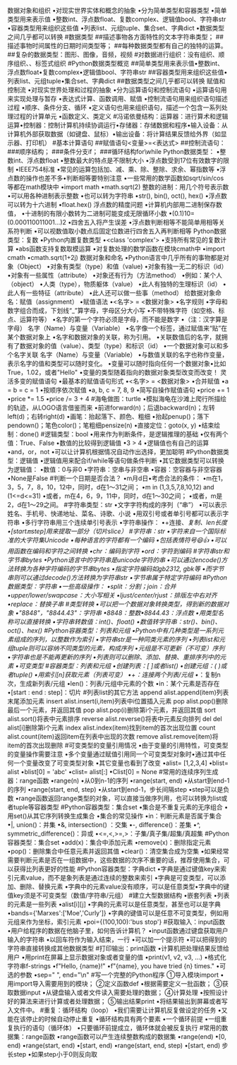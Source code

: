 数据对象和组织
•对现实世界实体和概念的抽象
•分为简单类型和容器类型
•简单类型用来表示值
•整数int、浮点数float、复数complex、逻辑值bool、字符串str
•容器类型用来组织这些值
•列表list、元组tuple、集合set、字典dict
•数据类型之间几乎都可以转换
#数据类型
##描述事物各方面特性的文本字符串类型；
##描述事物时间属性的日期时间类型等；
##每种数据类型都有自己的独特的运算。
##复杂的数据类型：图形、图像，音频，视频
#对数据进行组织：没有组织、顺序组织、、标签式组织
#Python数据类型概览
##简单类型用来表示值•整数int、浮点数float•复数complex•逻辑值bool、字符串str
##容器类型用来组织这些值•列表list、元组tuple•集合set、字典dict
##数据类型之间几乎都可以转换
赋值和控制流
•对现实世界处理和过程的抽象
•分为运算语句和控制流语句
•运算语句用来实现处理与暂存
•表达式计算、函数调用、赋值
•控制流语句用来组织语句描述过程
•顺序、条件分支、循环
•定义语句也用来组织语句，描述一个包含一系列处理过程的计算单元
•函数定义、类定义
#冯诺依曼结构：运算器：进行算术和逻辑运算•控制器：控制计算机持续协调运行•存储器：存储数据和程序•输入设备：从计算机外部获取数据（如键盘、鼠标）•输出设备：将计算结果反馈给外界（如显示器、打印机）
#基本计算语句
##赋值语句<变量>=<表达式>
##控制流语句：
###顺序结构；
###条件分支if；
###循环结构for\while
Python数据类型：
•整数int、浮点数float
•整数最大的特点是不限制大小
•浮点数受到17位有效数字的限制
  •IEEE754标准
•常见的运算包括加、减、乘、除、整除、求余、幂指数等
•浮点数的操作也差不多•判断相等要特别注意
•一些常用的数学函数如sqrt/sin/cos等都在math模块中
 •import math
 •math.sqrt(2)
整数的进制：用几个符号表示数
•可以用各种进制表示整数
•也可以转为字符串
 •str(), bin(), oct(), hex()
•浮点数可以转为十六进制
 •float.hex()
浮点数的精度问题
•计算机内部用二进制保存数值，
•十进制的有限小数转为二进制可能变成无限循环小数
 •(0.1)10=(0.000110011001...)2
•四舍五入将产生误差
•浮点数判断相等不能简单用相等关系符判断
•可以视数值取小数点后固定位数进行四舍五入再判断相等
Python数据类型：复数
•Python内置复数类型
•<class 'complex'>
•支持所有常见的复数计算
•abs函数支持复数取模运算
•对复数处理的数学函数在模块cmath中
 •import cmath
 •cmath.sqrt(1+2j)
数据对象和命名
•Python语言中几乎所有的事物都是对象（Object）
•对象有类型（type）和值（value)
•对象有独一无二的标识（id）•对象有一些属性（attribute）
•对象还有行为（方法method）
•例如：某个人（object）
 •人类（type），物质躯体（value）
 •此人有独特的生理标识（id）
 •此人有一些特征（attribute）
 •此人还可以做一些事（method）
给数据对象命名：赋值（assignment）
•赋值语法
 •<名字> = <数据对象>
 •名字规则
 •字母和数字组合而成，下划线“_”算字母，字母区分大小写
 •不带特殊字符（如空格、标点、运算符等）
 •名字的第一个字符必须是字母，而不能是数字
 •（注：汉字算是字母）
名字（Name）与变量（Variable）
•名字像一个标签，通过赋值来“贴”在某个数据对象上
•名字和数据对象的关联，称为引用。
•关联数值后的名字，就拥有了数据对象的值（value）、类型（type）和标识（id）
•一个数据对象可以和多个名字关联
名字（Name）与变量（Variable）
•与数值关联的名字也称作变量，表示名字的值和类型可以随时变化。
•变量可以随时指向任何一个数据对象•比如True，1.02，或者"Hello"
•变量的类型随着指向的数据对象类型改变而改变！
灵活多变的赋值语句
•最基本的赋值语句形式
•<名字> = <数据对象>
•合并赋值
 •a = b = c = 1 
•按顺序依次赋值
 •a, b, c = 7, 8, 9
•简写自操作赋值语句
 •price += 1
 •price *= 1.5
 •price /= 3 + 4
 #海龟做图：turtle
 •模拟海龟在沙滩上爬行所描绘的轨迹，从LOGO语言借鉴而来
 •前进forward(n)；后退backward(n)；左转left(d)；右转right(d)
 •画笔：抬起落下、颜色、粗细
 •抬起penup()；落下pendown()；笔色color()；笔粗细pensize(n)
 •直接定位：goto(x, y)
 •结束绘制：done()
 #逻辑类型：bool
•用来作为判断条件，是逻辑推理的基础
 •仅有两个值：True、False
•数值的比较得到逻辑值
 •3 > 4
•逻辑值也有自己的运算
 •and，or，not
•可以让计算机根据情况自动作出选择，更加聪明
#Python数据类型：逻辑值
•逻辑值用来配合if/while等语句做条件判断
•其它数据类型可以转换为逻辑值：
 •数值：0与非0
 •字符串：空串与非空串
 •容器：空容器与非空容器
 •None是False
 #判断一个日期是否合法？
 •m月d日•考虑合法的条件：
 •m在1，3，5，7，8，10，12中，同时，d在1～31之间；
 •m in (1,3,5,7,8,10,12) and (1<=d<=31)
 •或者，m在4，6，9，11中，同时，d在1～30之间；
 •或者，m是2，d在1～29之间。
#字符串类型：str
•文字字符构成的序列（“串”）
 •可以表示姓名、手机号、快递地址、菜名、诗歌、小说
•用双引号或者单引号都可以表示字符串
 •多行字符串用三个连续单引号表示
•字符串操作：
 •+连接、*复制、len长度
 •[start:end:step]用来提取一部分（切片slice）
#字符串：str
•字符来自一个国际标准的大字符集Unicode
•每种语言的字符都有一个编码
 •包括表情符号😄👍
•可以用函数在编码和字符之间转换
 •chr：编码到字符
 •ord：字符到编码
#字符串str和字节串bytes
•Python语言中的字符串是unicode字符的串
•可以通过encode()方法转换为各种字符编码的字节串bytes
 •指定字符编码如gb2312, gbk等
•而字节串则可以通过decode()方法转换为字符串str
 •字节串属于特定字符编码
#Python数据类型：字符串
•一些高级操作：
 •split：分割；join：合并
 •upper/lower/swapcase：大小写相关
 •ljust/center/rjust：排版左中右对齐
 •replace：替换子串
#类型转换
•可以把一个数据对象转换类型，得到新的数据对象
 •"8848"，"8844.43"：字符串
 •8848：整数•8844.43：浮点数
•用类型名称可以直接转换
 •字符串转数值：int()、float()
 •数值转字符串：str()、bin()、oct()、hex()
#Python容器类型：列表和元组
•Python中有几种类型是一系列元素组成的序列，以整数作为索引
•字符串str是一种同类元素的序列
•列表list和元组tuple则可以容纳不同类型的元素，构成序列
•元组是不可更新（不可变）序列
 •字符串也是不能再更新的序列
•列表则可以删除、添加、替换、重排序列中的元素
 •可变类型
#容器类型：列表和元组
•创建列表：[ ]或者list()
•创建元组：( )或者tuple()
•用索引[n]获取元素（列表可变）
•+：连接两个列表/元组
•*：复制n次，生成新列表/元组
•len()：列表/元组中元素的个数
•in：某个元素是否存在
•[start : end : step]：切片
#列表list的其它方法
append alist.append(item)列表末尾添加元素
insert alist.insert(i,item)列表中i位置插入元素
pop alist.pop()删除最后一个元素，并返回其值
pop alist.pop(i)删除第i个元素，并返回其值
sort alist.sort()将表中元素排序
reverse alist.reverse()将表中元素反向排列
del del alist[i]删除第i个元素
index alist.index(item)找到item的首次出现位置
count alist.count(item)返回item在列表中出现的次数
remove alist.remove(item)将item的首次出现删除
#可变类型的变量引用情况
•由于变量的引用特性，可变类型的变量操作需要注意
•多个变量通过赋值引用同一个可变类型对象时•通过其中任何一个变量改变了可变类型对象
•其它变量也看到了改变
 •alist= [1,2,3,4]
 •blist= alist
 •blist[0] = 'abc'
 •clist= alist[:]
 •Clist[0] = None
#常用的连续序列生成器：range函数
•range(n)
 •从0到n-1的序列
•range(start, end)
 •从start到end-1的序列
•range(start, end, step)
 •从start到end-1，步长间隔step
 •step可以是负数
•range函数返回range类型的对象，可以直接当做序列用，也可以转换为list或者tuple等容器类型
#Python容器类型：集合set
•集合是不重复元素的无序组合
•用set()从其它序列转换生成集合
•集合的常见操作
 •in：判断元素是否属于集合
 •|, union()：并集
 •&, intersection() ：交集
 •-, difference()：差集
 •^, symmetric_difference()：异或
 •<=,<,>=,>：子集/真子集/超集/真超集
#Python容器类型：集合set
•add(x)：集合中添加元素
•remove(x)：删除指定元素
•pop()：删除集合中任意元素并返回其值
•clear()：清空集合成为空集
•如果经常需要判断元素是否在一组数据中，这些数据的次序不重要的话，推荐使用集合，可以获得比列表更好的性能
#Python容器类型：字典dict
•字典是通过键值key来索引元素value，而不是象列表是通过连续的整数来索引
•字典是可变类型，可以添加、删除、替换元素
•字典中的元素value没有顺序，可以是任意类型•字典中的键值key须是不可变类型（数值/字符串/元组）
#建立大型数据结构
•嵌套列表
 •列表的元素是一些列表
 •alist[i][j]
•字典的元素可以是任意类型，甚至也可以是字典
 •bands={'Marxes':['Moe','Curly']}
•字典的键值可以是任意不可变类型，例如用元组来作为坐标，索引元素
 •poi={(100,100):'bus stop'}
#获取输入：input函数
•用户给程序的数据在他脑子里，如何告诉计算机？
•input函数通过键盘获取用户输入的字符串
 •以回车符作为输入结束，一行
•可以加一个提示符
•可以把得到的字符串直接转换成其他数据类型
#打印输出：print函数
•计算机把处理结果反馈给用户
•用print在屏幕上显示数据对象或者变量的值
•print(v1, v2, v3, ...)
•格式化字符串f-strings
 •f"Hello, {name}!"
 •f"{name}, you have tried {n} times."
•可选的参数
 •sep=" ", end="\n"
#写一个完整的Python程序
①导入模块import
 •用import导入需要用到的模块；
②定义函数def
 •根据需要定义一批函数；
③获取数据input 
 •从键盘输入或者文件读入需要处理的数据；
④计算处理
 •按照设计好的算法来进行计算或者处理数据；
⑤输出结果print
 •将结果输出到屏幕或者写入文件中。
#重复：循环结构（loop）
•我们需要让计算机反复做设定的任务
•又能在该停止的时候自动停止重复
•循环结构具有两个要素
 •一个循环前提
 •一组重复执行的语句（循环体）
•只要循环前提成立，循环体就会被反复执行
#常用的数据集：range函数
•range函数可以产生连续整数构成的数据集
 •range(end)
  •[0, end)
•range(start, end)
 •[start, end)
•range(start, end, step) 
 •[start, end) 步长step
 •如果step小于0则反向取
#